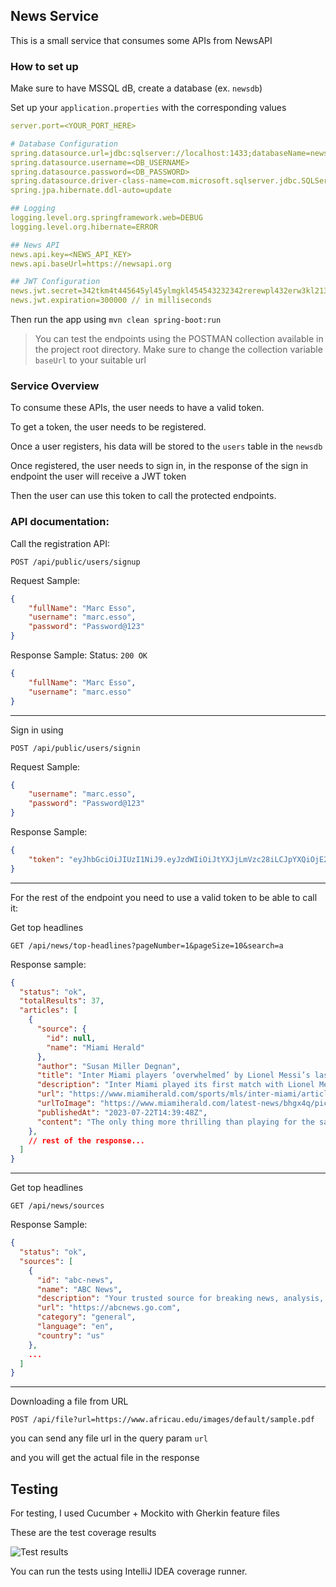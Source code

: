 ## News Service

This is a small service that consumes some APIs from NewsAPI

### How to set up

Make sure to have MSSQL dB, create a database (ex. `newsdb`)

Set up your `application.properties` with the corresponding values
```yaml
server.port=<YOUR_PORT_HERE>

# Database Configuration
spring.datasource.url=jdbc:sqlserver://localhost:1433;databaseName=newsdb // replace with your dB connection string and name
spring.datasource.username=<DB_USERNAME>
spring.datasource.password=<DB_PASSWORD>
spring.datasource.driver-class-name=com.microsoft.sqlserver.jdbc.SQLServerDriver
spring.jpa.hibernate.ddl-auto=update

## Logging
logging.level.org.springframework.web=DEBUG
logging.level.org.hibernate=ERROR

## News API
news.api.key=<NEWS_API_KEY>
news.api.baseUrl=https://newsapi.org

## JWT Configuration
news.jwt.secret=342tkm4t445645yl45ylmgkl454543232342rerewpl432erw3kl21312khe2ea
news.jwt.expiration=300000 // in milliseconds
```

Then run the app using `mvn clean spring-boot:run`

> You can test the endpoints using the POSTMAN collection available in the project root directory.
Make sure to change the collection variable `baseUrl` to your suitable url

### Service Overview

To consume these APIs, the user needs to have a valid token.

To get a token, the user needs to be registered.

Once a user registers, his data will be stored to the `users` table in the `newsdb`

Once registered, the user needs to sign in, in the response of the sign in endpoint the user will receive a JWT token

Then the user can use this token to call the protected endpoints.

### API documentation:

Call the registration API:
```curl
POST /api/public/users/signup
```

Request Sample:
```json
{
    "fullName": "Marc Esso",
    "username": "marc.esso",
    "password": "Password@123"
}
```

Response Sample:
Status: `200 OK`

```json
{
    "fullName": "Marc Esso",
    "username": "marc.esso"
}
```

---

Sign in using
```curl
POST /api/public/users/signin
```
Request Sample:
```json
{
    "username": "marc.esso",
    "password": "Password@123"
}
```

Response Sample:
```json
{
    "token": "eyJhbGciOiJIUzI1NiJ9.eyJzdWIiOiJtYXJjLmVzc28iLCJpYXQiOjE2OTAxMjI1ODgsImV4cCI6MTY5MDEyMjg4OH0.C4fGVW-HLBoozRhcEHguVm-HkOyZxpoZCcUhXF9gsuY"
}
```
---
For the rest of the endpoint you need to use a valid token to be able to call it:

Get top headlines

```curl
GET /api/news/top-headlines?pageNumber=1&pageSize=10&search=a
```

Response sample:
```json
{
  "status": "ok",
  "totalResults": 37,
  "articles": [
    {
      "source": {
        "id": null,
        "name": "Miami Herald"
      },
      "author": "Susan Miller Degnan",
      "title": "Inter Miami players ‘overwhelmed’ by Lionel Messi’s last-minute goal - Miami Herald",
      "description": "Inter Miami played its first match with Lionel Messi there at DRV PNK Stadium. The match opened the Leagues Cup, which includes Mexico’s Liga MX and MLS teams.",
      "url": "https://www.miamiherald.com/sports/mls/inter-miami/article277462648.html",
      "urlToImage": "https://www.miamiherald.com/latest-news/bhgx4q/picture277554378/alternates/LANDSCAPE_1140/MIA_Inter_Miami_Cruz_Azul_MJO_19.JPG",
      "publishedAt": "2023-07-22T14:39:48Z",
      "content": "The only thing more thrilling than playing for the same team on the same field in the same game as Lionel Messi for his Inter Miami debut was doing it in a last-minute victory on a free kick the game… [+3827 chars]"
    },
    // rest of the response...
  ]
}
```
---
Get top headlines

```curl
GET /api/news/sources
```

Response Sample:

```json
{
  "status": "ok",
  "sources": [
    {
      "id": "abc-news",
      "name": "ABC News",
      "description": "Your trusted source for breaking news, analysis, exclusive interviews, headlines, and videos at ABCNews.com.",
      "url": "https://abcnews.go.com",
      "category": "general",
      "language": "en",
      "country": "us"
    },
    ...
  ]
}
```
---

Downloading a file from URL

```curl
POST /api/file?url=https://www.africau.edu/images/default/sample.pdf
```
you can send any file url in the query param `url`

and you will get the actual file in the response


## Testing

For testing, I used Cucumber + Mockito with Gherkin feature files

These are the test coverage results

![Test results](https://github.com/e55o/news-api/assets/31523264/3b8f603b-9c99-40bb-98ed-7673f3c5c614)

You can run the tests using IntelliJ IDEA coverage runner.



